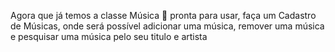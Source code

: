 Agora que já temos a classe Música 🎵 pronta para usar, faça um Cadastro de Músicas, onde será possível adicionar uma música, remover uma música e pesquisar uma música pelo seu titulo e artista